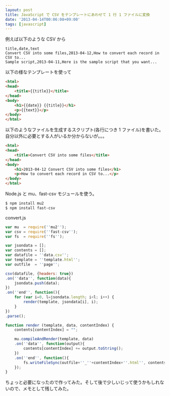 ```yaml
---
layout: post
title: JavaScript で CSV をテンプレートにあわせて 1 行 1 ファイルに変換
date: '2013-04-14T00:06:08+09:00'
tags: [javascript]
---
```


例えば以下のような CSV から

```
title,date,text
Convert CSV into some files,2013-04-12,How to convert each record in CSV to...
Sample script,2013-04-11,Here is the sample script that you want...
```

以下の様なテンプレートを使って

```html
<html>
<head>
    <title>{{title}}</title>
</head>
<body>
    <h1>{{date}} {{title}}</h1>
    <p>{{text}}</p>
</body>
</html>
```

以下のようなファイルを生成するスクリプト(各行につき 1 ファイル)を書いた。自分以外に必要とする人がいるか分からないが。。。

```html
<html>
<head>
    <title>Convert CSV into some files</title>
</head>
<body>
    <h1>2013-04-12 Convert CSV into some files</h1>
    <p>How to convert each record in CSV to...</p>
</body>
</html>
```

Node.js と mu、fast-csv モジュールを使う。

```sh
$ npm install mu2
$ npm install fast-csv
```

convert.js

```javascript
var mu  = require(''mu2'');
var csv = require(''fast-csv'');
var fs  = require(''fs'');

var jsondata = [];
var contents = [];
var datafile = ''data.csv'';
var template = ''template.html'';
var outfile  = ''page'';

csv(datafile, {headers: true})
.on(''data'', function(data){
    jsondata.push(data);
})
.on(''end'', function(){
    for (var i=0, l=jsondata.length; i<l; i++) {
        render(template, jsondata[i], i);
    }
})
.parse();

function render (template, data, contentIndex) {
    contents[contentIndex] = "";

    mu.compileAndRender(template, data)
    .on(''data'', function(output){
        contents[contentIndex] += output.toString();
    })
    .on(''end'', function(){
        fs.writeFileSync(outfile+''_''+contentIndex+''.html'', contents[contentIndex]);
    });
}
```

ちょっと必要になったので作ってみた。そして後で少しいじって使うかもしれないので、メモとして残してみた。
